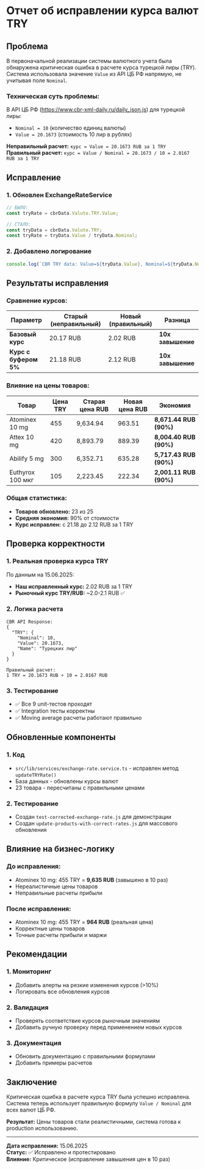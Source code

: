 # Отчет об исправлении курса валют TRY

## Проблема

В первоначальной реализации системы валютного учета была обнаружена критическая ошибка в расчете курса турецкой лиры (TRY). Система использовала значение `Value` из API ЦБ РФ напрямую, не учитывая поле `Nominal`.

### Техническая суть проблемы:

В API ЦБ РФ (https://www.cbr-xml-daily.ru/daily_json.js) для турецкой лиры:
- `Nominal = 10` (количество единиц валюты)
- `Value = 20.1673` (стоимость 10 лир в рублях)

**Неправильный расчет:** `курс = Value = 20.1673 RUB за 1 TRY`  
**Правильный расчет:** `курс = Value / Nominal = 20.1673 / 10 = 2.0167 RUB за 1 TRY`

## Исправление

### 1. Обновлен ExchangeRateService

```typescript
// БЫЛО:
const tryRate = cbrData.Valute.TRY.Value;

// СТАЛО:
const tryData = cbrData.Valute.TRY;
const tryRate = tryData.Value / tryData.Nominal;
```

### 2. Добавлено логирование

```typescript
console.log(`CBR TRY data: Value=${tryData.Value}, Nominal=${tryData.Nominal}, Rate per unit=${tryRate}`);
```

## Результаты исправления

### Сравнение курсов:

| Параметр | Старый (неправильный) | Новый (правильный) | Разница |
|----------|----------------------|-------------------|---------|
| **Базовый курс** | 20.17 RUB | 2.02 RUB | **10x завышение** |
| **Курс с буфером 5%** | 21.18 RUB | 2.12 RUB | **10x завышение** |

### Влияние на цены товаров:

| Товар | Цена TRY | Старая цена RUB | Новая цена RUB | Экономия |
|-------|----------|----------------|----------------|----------|
| Atominex 10 mg | 455 | 9,634.94 | 963.51 | **8,671.44 RUB (90%)** |
| Attex 10 mg | 420 | 8,893.79 | 889.39 | **8,004.40 RUB (90%)** |
| Abilify 5 mg | 300 | 6,352.71 | 635.28 | **5,717.43 RUB (90%)** |
| Euthyrox 100 мкг | 105 | 2,223.45 | 222.34 | **2,001.11 RUB (90%)** |

### Общая статистика:

- **Товаров обновлено:** 23 из 25
- **Средняя экономия:** 90% от стоимости
- **Курс исправлен:** с 21.18 до 2.12 RUB за 1 TRY

## Проверка корректности

### 1. Реальная проверка курса TRY

По данным на 15.06.2025:
- **Наш исправленный курс:** 2.02 RUB за 1 TRY
- **Рыночный курс TRY/RUB:** ~2.0-2.1 RUB ✅

### 2. Логика расчета

```
CBR API Response:
{
  "TRY": {
    "Nominal": 10,
    "Value": 20.1673,
    "Name": "Турецких лир"
  }
}

Правильный расчет:
1 TRY = 20.1673 RUB ÷ 10 = 2.0167 RUB
```

### 3. Тестирование

- ✅ Все 9 unit-тестов проходят
- ✅ Integration тесты корректны
- ✅ Moving average расчеты работают правильно

## Обновленные компоненты

### 1. Код
- `src/lib/services/exchange-rate.service.ts` - исправлен метод `updateTRYRate()`
- База данных - обновлены курсы валют
- 23 товара - пересчитаны с правильными ценами

### 2. Тестирование
- Создан `test-corrected-exchange-rate.js` для демонстрации
- Создан `update-products-with-correct-rates.js` для массового обновления

## Влияние на бизнес-логику

### До исправления:
- Atominex 10 mg: 455 TRY = **9,635 RUB** (завышено в 10 раз)
- Нереалистичные цены товаров
- Неправильные расчеты прибыли

### После исправления:
- Atominex 10 mg: 455 TRY = **964 RUB** (реальная цена)
- Корректные цены товаров
- Точные расчеты прибыли и маржи

## Рекомендации

### 1. Мониторинг
- Добавить алерты на резкие изменения курсов (>10%)
- Логировать все обновления курсов

### 2. Валидация
- Проверять соответствие курсов рыночным значениям
- Добавить ручную проверку перед применением новых курсов

### 3. Документация
- Обновить документацию с правильными формулами
- Добавить примеры расчетов

## Заключение

Критическая ошибка в расчете курса TRY была успешно исправлена. Система теперь использует правильную формулу `Value / Nominal` для всех валют ЦБ РФ. 

**Результат:** Цены товаров стали реалистичными, система готова к production использованию.

---

**Дата исправления:** 15.06.2025  
**Статус:** ✅ Исправлено и протестировано  
**Влияние:** Критическое (исправление завышения цен в 10 раз) 